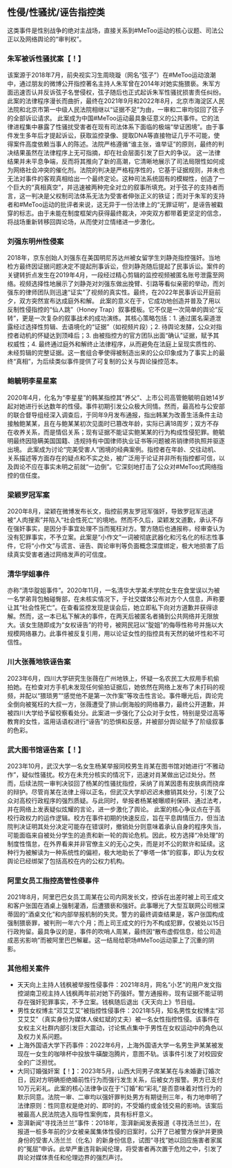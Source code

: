 ## 性侵/性骚扰/诬告指控类

这类事件是性别战争的绝对主战场，直接关系到#MeToo运动的核心议题、司法公正以及网络舆论的“审判权”。

### 朱军被诉性骚扰案【！】

该案源于2018年7月，前央视实习生周晓璇（网名“弦子”）在#MeToo运动浪潮中，通过朋友的微博公开指控著名主持人朱军曾在2014年对她实施猥亵。朱军方面迅速否认并反诉弦子名誉侵权，弦子随后也正式起诉朱军性骚扰损害责任纠纷。此案的法律程序漫长而曲折，最终在2021年9月和2022年8月，北京市海淀区人民法院和北京市第一中级人民法院相继以“证据不足”为由，一审和二审均驳回了弦子的全部诉讼请求。
此案成为中国#MeToo运动最具象征意义的公共事件。它的法律进程集中暴露了性骚扰受害者在现有司法体系下面临的极端“举证困境”。由于事件发生多年后才提起诉讼，获取监控录像、提取DNA等直接物证几乎不可能，使得案件高度依赖当事人的陈述。法院严格遵循“谁主张，谁举证”的原则，最终的判决结果虽然在法律程序上无可指摘，却在社会层面引发了巨大的争议。
这一法律结果并未平息争端，反而将其推向了新的高潮，它清晰地展示了司法局限性如何成为网络社会冲突的催化剂。法院的判决是严格程序性的，它基于证据规则，并未也无法对事件的客观真相给出一个最终定论。这种司法系统固有的模糊性，创造了一个巨大的“真相真空”，并迅速被两种完全对立的叙事所填充。对于弦子的支持者而言，这一判决是父权制司法体系无法为受害者伸张正义的铁证；而对于朱军的支持者和#MeToo运动的批评者来说，这无异于一份法律上的“无罪证明”，是诬告被戳穿的标志。由于未能在制度框架内获得最终裁决，冲突双方都带着更坚定的信念，将战场重新转移回舆论场，从而使对立情绪进一步激化。

### 刘强东明州性侵案

2018年，京东创始人刘强东在美国明尼苏达州被女留学生刘静尧指控强奸。当地检方最终因证据问题决定不提起刑事诉讼，但刘静尧随后提起了民事诉讼。案件的关键转折点发生在2019年4月，一段经过精心剪辑的监控视频被匿名账号泄露至网络。视频选择性地展示了刘静尧对刘强东做出挽臂、引路等看似亲密的举动，而刘强东的律师团队则迅速“证实”了视频的真实性。最终，在2022年民事诉讼开庭前夕，双方突然宣布达成庭外和解。
此案的意义在于，它成功地创造并普及了用以反制性侵指控的“仙人跳”（Honey Trap）叙事模板。它不仅是一次简单的舆论“反转”，更是一次复杂的叙事战术的成功演练。其核心策略包括：1. 通过匿名渠道泄露经过选择性剪辑、去语境化的“证据”（如视频片段）；2. 待舆论发酵，公众对指控者动机的怀疑达到顶峰后；3. 由被指控方的官方团队出面“确认”证据，赋予其权威性；4. 最终通过庭外和解终止法律程序，从而避免在法庭上呈现实质性的、未经剪辑的完整证据。这一套组合拳使得被制造出来的公众印象成为了事实上的最终“真相”，为后续类似事件提供了可复制的公关与舆论操控范本。

### 鲍毓明李星星案

2020年4月，化名为“李星星”的韩某指控其“养父”、上市公司高管鲍毓明自她14岁起对她进行长达数年的性侵。事件初期引发公众极大同情。然而，最高检与公安部的联合督导组经深入调查后，于同年9月发布通报，指出韩某为改善生活条件主动接触鲍某某，且在与鲍某某初次见面时已篡改年龄，实际已满18周岁；双方不存在收养关系，而是情侣关系；现有证据不能证实鲍某某的行为构成性侵犯罪。鲍毓明最终因隐瞒美国国籍、违规持有中国律师执业证书等问题被吊销律师执照并驱逐出境。
此案成为讨论“完美受害人”困境的经典案例。指控者在年龄、交往动机、关系描述等方面存在的疑点和不实之处，被广泛用于论证并非所有指控都可信，以及舆论不应在事实未明之前就“一边倒”。它深刻地打击了公众对#MeToo式网络指控的信任度。

### 梁颖罗冠军案

2020年8月，梁颖在微博发布长文，指控前男友罗冠军强奸，导致罗冠军迅速被“人肉搜索”并陷入“社会性死亡”的境地。然而不久后，梁颖发文道歉，承认不存在强奸事实，是因分手事宜处理不当而冤枉对方。警方随后也通报称，经审查认为没有犯罪事实，不予立案。此案是“小作文”一词被彻底武器化和污名化的标志性事件，它将“小作文”与谎言、诬告、舆论审判等负面概念深度绑定，极大地损害了后续真实受害者通过网络发声的可信度。

### 清华学姐事件

亦称“清华腚姐事件”。2020年11月，一名清华大学美术学院女生在食堂误以为被一名学弟背包触碰臀部，在未核实情况下，于社交媒体公布对方个人信息，声称要让其“社会性死亡”。在查看监控发现是误会后，她立即私下向对方道歉并获得谅解。然而，这一本已私下解决的事件，在两天后被匿名者捅到公共网络并无限放大。该女生随即成为“女权诬告”的符号，被网民冠以“腚姐”的侮辱性称号并施以大规模网络暴力。此事件被反复引用，用以论证女性的指控具有天然的破坏性和不可信性。

### 川大张薇地铁诬告案

2023年6月，四川大学研究生张薇在广州地铁上，怀疑一名农民工大叔用手机偷拍她。在检查对方手机未发现任何偷拍证据后，她依然在网络上发布了未打码的视频，并配以“猥琐男”“感觉他不是第一次作案”等攻击性言论。事件曝光后，舆论完全倒向被冤枉的大叔一方，张薇遭受了排山倒海般的网络暴力，最终公开道歉，并被四川大学给予留校察看处分。此案进一步强化了公众对于女性，特别是受过高等教育的女性，滥用话语权进行“诬告”的恐惧和反感，并被部分舆论赋予了阶级叙事的色彩。

### 武大图书馆诬告案【！】

2023年10月，武汉大学一名女生杨某举报同校男生肖某在图书馆对她进行“不雅动作”，疑似性骚扰。校方在未充分核实的情况下，迅速对肖某做出记过处分。然而，后续法院一审判决驳回了杨某的性骚扰指控，采纳了肖某因患有皮肤病而挠痒的辩护。尽管肖某在法律上得以正名，但武汉大学却迟迟未撤销其处分，引发了公众对高校行政程序的强烈质疑。与此同时，举报者杨某被曝顺利保研、通过法考，并在网络上发表疑似炫耀的言论，进一步激化了舆论。
此案的核心争议点在于高校行政权力的运作逻辑。校方在事件初期的快速反应，旨在平息舆情压力，但当法院判决证明其处分决定可能存在错误时，撤销处分则意味着承认自身的程序失当，可能面临来自被处分学生的追责和新一轮的舆论危机。因此，校方选择“冷处理”的制度性惰怠，在外界看来并非官僚主义的无心之失，而是对不公的默许和延续。这种行为被解读为一种系统性的偏袒，极大地助长了“拳塔一体”的叙事，即认为女权舆论已经绑架了包括高校在内的公权力机构。

### 阿里女员工指控高管性侵事件

2021年8月，阿里巴巴女员工周某在公司内网发长文，控诉在出差时被上司王成文和客户张国在酒桌上强制灌酒，后遭猥亵和强奸。此事曝光了大型互联网公司根深蒂固的“酒桌文化”和内部举报机制的失灵。警方的最终调查结果是，客户张国构成强制猥亵罪，被判刑一年六个月；而上司王成文的行为不构成犯罪，仅被处以15日行政拘留。最具争议的是，事件的吹哨人周某，最终因“散布虚假信息，给公司造成恶劣影响”而被阿里巴巴解雇。这一结局给职场#MeToo运动蒙上了沉重的阴影。

### 其他相关案件

*   天天向上主持人钱枫被举报性侵事件：2021年8月，网名“小艺”的用户发文指控湖南卫视主持人钱枫两年前对她下药强奸。警方通报称，现有证据不能证明存在强奸犯罪事实，不予立案。钱枫随后退出《天天向上》节目组。
*   男性女权博主“邓艾艾艾”被指控性侵事件：2021年5月，知名男性女权博主“邓艾艾艾”（真实身份为媒体人侯虹斌的丈夫）被一名女性指控性侵。该事件在女权主义社群内部引发巨大震动，讨论焦点集中于男性在女权运动中的角色以及权力关系问题。
*   上海外国语大学下药事件：2022年6月，上海外国语大学一名男生尹某某被发现在一女生的咖啡杯中投放牛磺酸泡腾片，意图不轨。该事件引发了对校园安全的广泛担忧。
*   大同订婚强奸案【！】：2023年5月，山西大同男子席某某在与未婚妻订婚次日，因对方明确拒绝婚前性行为而强行发生关系，后被女方报警。男方已支付10万元彩礼。此案的核心法律争议在于“订婚”和“彩礼”是否意味着对性行为的默示同意。法院一审、二审均以强奸罪判处男方有期徒刑三年，有力地申明了法律原则：性同意权是绝对的、即时的，不受婚约或金钱交易的影响。该案后被最高人民法院选入指导性案例库，具有标杆意义。
*   澎湃新闻“寻找汤兰兰”事件：2018年，澎湃新闻发表报道《寻找汤兰兰》，在报道一桩多年前的少女被亲属集体性侵的旧案时，公开了已被警方保护并更换身份的受害人汤兰兰（化名）的新身份信息，试图“寻找”她以回应施害者家属的“冤屈”申诉。此举严重违背新闻伦理，将受害者再次置于危险之中，引发了舆论对媒体责任和伦理边界的强烈声讨。

